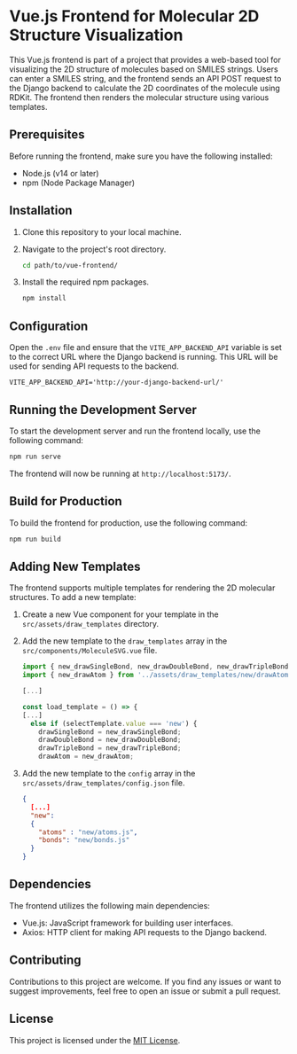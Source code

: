 # Vue.js Frontend for Molecular 2D Structure Visualization

This Vue.js frontend is part of a project that provides a web-based tool for visualizing the 2D structure of molecules based on SMILES strings. Users can enter a SMILES string, and the frontend sends an API POST request to the Django backend to calculate the 2D coordinates of the molecule using RDKit. The frontend then renders the molecular structure using various templates.

## Prerequisites

Before running the frontend, make sure you have the following installed:

- Node.js (v14 or later)
- npm (Node Package Manager)

## Installation

1. Clone this repository to your local machine.
2. Navigate to the project's root directory.

    ```bash
    cd path/to/vue-frontend/
    ```

3. Install the required npm packages.

    ```bash
    npm install
    ```

## Configuration

Open the `.env` file and ensure that the `VITE_APP_BACKEND_API` variable is set to the correct URL where the Django backend is running. This URL will be used for sending API requests to the backend.

```
VITE_APP_BACKEND_API='http://your-django-backend-url/'
```

## Running the Development Server

To start the development server and run the frontend locally, use the following command:

```bash
npm run serve
```

The frontend will now be running at `http://localhost:5173/`.

## Build for Production

To build the frontend for production, use the following command:

```bash
npm run build
```

## Adding New Templates

The frontend supports multiple templates for rendering the 2D molecular structures. To add a new template:

1. Create a new Vue component for your template in the `src/assets/draw_templates` directory.
2. Add the new template to the `draw_templates` array in the `src/components/MoleculeSVG.vue` file.

    ```javascript
    import { new_drawSingleBond, new_drawDoubleBond, new_drawTripleBond } from '../assets/draw_templates/new/drawBond.js';
    import { new_drawAtom } from '../assets/draw_templates/new/drawAtom.js';

    [...]

    const load_template = () => {
    [...]
      else if (selectTemplate.value === 'new') {
        drawSingleBond = new_drawSingleBond;
        drawDoubleBond = new_drawDoubleBond;
        drawTripleBond = new_drawTripleBond;
        drawAtom = new_drawAtom;
    ```
3. Add the new template to the `config` array in the `src/assets/draw_templates/config.json` file.

    ```json
    {
      [...]
      "new":
      {
        "atoms" : "new/atoms.js",
        "bonds": "new/bonds.js"
      }
    }
    ```

## Dependencies

The frontend utilizes the following main dependencies:

- Vue.js: JavaScript framework for building user interfaces.
- Axios: HTTP client for making API requests to the Django backend.

## Contributing

Contributions to this project are welcome. If you find any issues or want to suggest improvements, feel free to open an issue or submit a pull request.

## License

This project is licensed under the [MIT License](LICENSE).